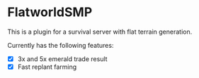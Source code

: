 # FlatworldSMP

This is a plugin for a survival server with flat terrain generation.

Currently has the following features:
- [x] 3x and 5x emerald trade result
- [x] Fast replant farming

